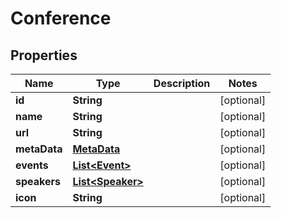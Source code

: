 
# Conference

## Properties
Name | Type | Description | Notes
------------ | ------------- | ------------- | -------------
**id** | **String** |  |  [optional]
**name** | **String** |  |  [optional]
**url** | **String** |  |  [optional]
**metaData** | [**MetaData**](MetaData.md) |  |  [optional]
**events** | [**List&lt;Event&gt;**](Event.md) |  |  [optional]
**speakers** | [**List&lt;Speaker&gt;**](Speaker.md) |  |  [optional]
**icon** | **String** |  |  [optional]



